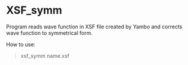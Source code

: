 # XSF_symm

Program reads wave function in XSF file created by Yambo and corrects wave function to symmetrical form.

How to use:

> xsf_symm name.xsf
